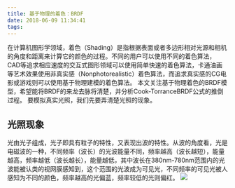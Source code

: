 ```yaml
---
title: 基于物理的着色：BRDF
date: 2018-06-09 11:34:41
tags:
---
```

在计算机图形学领域，着色（Shading）是指根据表面或者多边形相对光源和相机的角度和距离来计算它的颜色的过程。不同的用户可以使用不同的着色算法，CAD等追求相应速度的交互式图形领域可以使用简单快速的着色算法，卡通油画等艺术效果使用非真实感（Nonphotorealistic）着色算法，而追求真实感的CG电影或游戏则可以使用基于物理建模的着色算法。
本文关注基于物理着色的BRDF模型，希望能将BRDF的来龙去脉将清楚，并分析Cook-TorranceBRDF公式的推倒过程。
要模拟真实光照，我们先要弄清楚光照的现象。

## 光照现象

光由光子组成，光子即具有粒子的特性，又表现出波的特性。从波的角度看，光是电磁波的一种，不同频率（波长）的光波能量不同，频率越高（波长越短），能量越高，频率越低（波长越长），能量越低，其中波长在380nm-780nm范围内的光波能被认类的视网膜感知到，这个范围的光波成为可见光，不同频率的可见光被人感知为不同的颜色，频率越高的光偏蓝，频率较低的光则偏红。
<img src="http://oxcvfpext.bkt.clouddn.com/BRDF-1.jpg">

